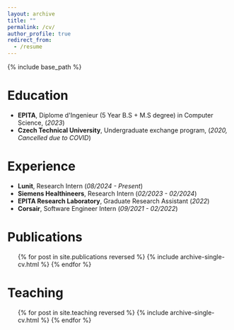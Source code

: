 ```yaml
---
layout: archive
title: ""
permalink: /cv/
author_profile: true
redirect_from:
  - /resume
---
```


{% include base_path %}

Education
======
* **EPITA**, Diplome d'Ingenieur (5 Year B.S + M.S degree) in Computer Science, (*2023*)
* **Czech Technical University**, Undergraduate exchange program, (*2020, Cancelled due to COVID*)

Experience
======
* **Lunit**, Research Intern (*08/2024 - Present*)
* **Siemens Healthineers**, Research Intern (*02/2023 - 02/2024*)
* **EPITA Research Laboratory**, Graduate Research Assistant (*2022*)
* **Corsair**, Software Engineer Intern (*09/2021 - 02/2022*)


Publications
======
  <ul>{% for post in site.publications reversed %}
    {% include archive-single-cv.html %}
  {% endfor %}</ul>


Teaching
======
  <ul>{% for post in site.teaching reversed %}
    {% include archive-single-cv.html %}
  {% endfor %}</ul>

